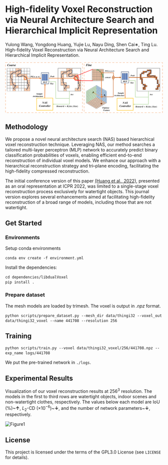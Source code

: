# High-fidelity Voxel Reconstruction via Neural Architecture Search and Hierarchical Implicit Representation

Yulong Wang, Yongdong Huang, Yujie Lu, Nayu Ding, Shen Cai∗, Ting Lu. High-fidelity Voxel Reconstruction via Neural Architecture Search and Hierarchical Implicit Representation.

![Figure2](figure/Figure2.png)



## Methodology

We propose a novel neural architecture search (NAS) based hierarchical voxel reconstruction technique. Leveraging NAS, our method searches a tailored multi-layer perceptron (MLP) network to accurately predict binary classification probabilities of voxels, enabling efficient end-to-end reconstruction of individual voxel models. We enhance our approach with a hierarchical reconstruction strategy and tri–plane encoding, facilitating the high-fidelity compressed reconstruction. 

The initial conference version of this paper [(Huang et al., 2022)](https://github.com/cscvlab/VoxelReconstruction-NAS), presented as an oral representation at ICPR 2022, was limited to a single-stage voxel reconstruction process exclusively for watertight objects. This journal version explores several enhancements aimed at facilitating high-fidelity reconstruction of a broad range of models, including those that are not watertight.

## Get Started

### Environments

Setup conda environments

```shell
conda env create -f environment.yml
```

Install the dependencies:

```shell
cd dependencies/libdualVoxel
pip install .
```

### Prepare dataset

The mesh models are loaded by trimesh. The voxel is output in *.npz* format.

```shell
python scripts/prepare_dataset.py --mesh_dir data/thingi32 --voxel_out data/thingi32_voxel --name 441708 --resolution 256
```

## Training

```shell
python scripts/train.py --voxel data/thingi32_voxel/256/441708.npz --exp_name logs/441708
```

We put the pre-trained network in `./logs`.



## Experimental Results
Visualization of our voxel reconstruction results at $256^3$ resolution. The models in the first to third rows are watertight objects, indoor scenes and non-watertight clothes, respectively. The values below each model are IoU (\%)~$\bm{\uparrow}$, $\textit{L}_2$-CD ($\times$$10^{-6}$)~$\bm{\downarrow}$, and the number of network parameters~$\bm\downarrow$, respectively.

![Figure1](figure/Figure1.png)



## License

This project is licensed under the terms of the GPL3.0 License (see `LICENSE` for details).



